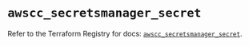 # `awscc_secretsmanager_secret`

Refer to the Terraform Registry for docs: [`awscc_secretsmanager_secret`](https://registry.terraform.io/providers/hashicorp/awscc/0.70.0/docs/resources/secretsmanager_secret).
